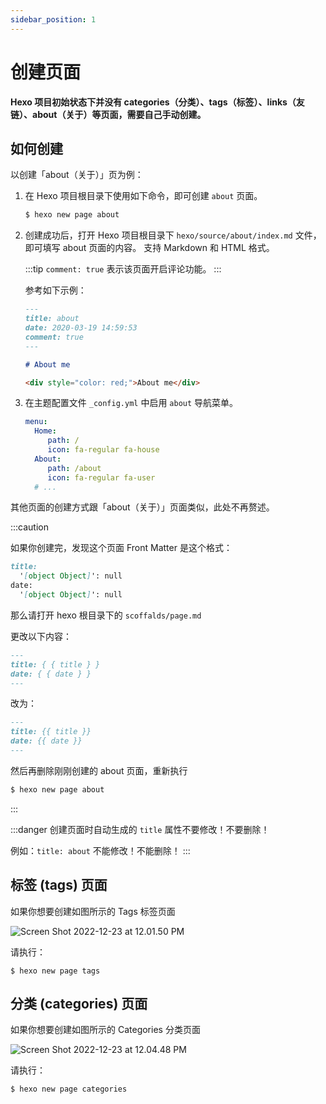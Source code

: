 ```yaml
---
sidebar_position: 1
---
```



# 创建页面

**Hexo 项目初始状态下并没有 categories（分类）、tags（标签）、links（友链）、about（关于）等页面，需要自己手动创建。**

## 如何创建

以创建「about（关于）」页为例：

1. 在 Hexo 项目根目录下使用如下命令，即可创建 `about` 页面。

   ```bash
   $ hexo new page about
   ```

2. 创建成功后，打开 Hexo 项目根目录下 `hexo/source/about/index.md` 文件，即可填写 about 页面的内容。
   支持 Markdown 和 HTML 格式。

   :::tip
   `comment: true` 表示该页面开启评论功能。
   :::

   参考如下示例：

   ```markdown
   ---
   title: about
   date: 2020-03-19 14:59:53
   comment: true
   ---
   
   # About me
   
   <div style="color: red;">About me</div>
   ```

3. 在主题配置文件 `_config.yml` 中启用 `about` 导航菜单。
   ```yaml
   menu:
     Home: 
     	path: /
     	icon: fa-regular fa-house
     About: 
     	path: /about
     	icon: fa-regular fa-user
     # ...
   ```

其他页面的创建方式跟「about（关于）」页面类似，此处不再赘述。

:::caution

如果你创建完，发现这个页面 Front Matter 是这个格式：

```markdown
title:
  '[object Object]': null
date:
  '[object Object]': null
```

那么请打开 hexo 根目录下的 `scoffalds/page.md`

更改以下内容：

```markdown
---
title: { { title } }
date: { { date } }
---
```

改为：

```markdown
---
title: {{ title }}
date: {{ date }}
---
```

然后再删除刚刚创建的 about 页面，重新执行

```bash
$ hexo new page about
```

:::



:::danger
创建页面时自动生成的 `title` 属性不要修改！不要删除！  

例如：`title: about` 不能修改！不能删除！
:::

## 标签 (tags) 页面

如果你想要创建如图所示的 Tags 标签页面

![Screen Shot 2022-12-23 at 12.01.50 PM](https://evan.beee.top/img/Screen%20Shot%202022-12-23%20at%2012.01.50%20PM.png)



请执行：

```shell
$ hexo new page tags
```



## 分类 (categories) 页面

如果你想要创建如图所示的 Categories 分类页面

![Screen Shot 2022-12-23 at 12.04.48 PM](https://evan.beee.top/img/Screen%20Shot%202022-12-23%20at%2012.04.48%20PM.png)

请执行：

```shell
$ hexo new page categories
```

